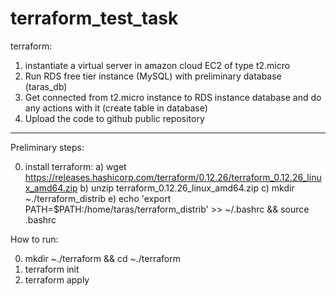 # terraform_test_task

terraform: 
1) instantiate a virtual server in amazon cloud EC2 of type t2.micro 
2) Run RDS free tier instance (MySQL) with preliminary database (taras_db)
3) Get connected from t2.micro instance to RDS instance database and do any actions with it (create table in database)
4) Upload the code to github public repository
---

Preliminary steps:

0) install terraform: 
a) wget https://releases.hashicorp.com/terraform/0.12.26/terraform_0.12.26_linux_amd64.zip
b) unzip terraform_0.12.26_linux_amd64.zip
c) mkdir ~./terraform_distrib
e) echo 'export PATH=$PATH:/home/taras/terraform_distrib' >> ~/.bashrc && source .bashrc


How to run:

0) mkdir ~./terraform && cd ~./terraform
1) terraform init
2) terraform apply


